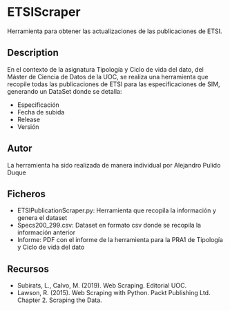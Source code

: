 # ETSIScraper
Herramienta para obtener las actualizaciones de las publicaciones de ETSI.

## Description
En el contexto de la asignatura Tipología y Ciclo de vida del dato, del Máster de Ciencia de Datos de la UOC, se realiza una herramienta que recopile todas las publicaciones de ETSI para las especificaciones de SIM, generando un DataSet donde se detalla:
* Especificación
* Fecha de subida
* Release
* Versión

## Autor
La herramienta ha sido realizada de manera individual por Alejandro Pulido Duque

## Ficheros
* ETSIPublicationScraper.py: Herramienta que recopila la información y genera el dataset
* Specs200_299.csv: Dataset en formato csv donde se recopila la información anterior
* Informe: PDF con el informe de la herramienta para la PRA1 de Tipología y Ciclo de vida del dato

## Recursos
* Subirats, L., Calvo, M. (2019). Web Scraping. Editorial UOC.
* Lawson, R. (2015). Web Scraping with Python. Packt Publishing Ltd. Chapter 2. Scraping the Data.
